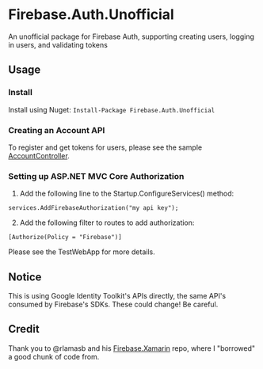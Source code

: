 # Firebase.Auth.Unofficial
An unofficial package for Firebase Auth, supporting creating users, logging in users, and validating tokens

## Usage

### Install

Install using Nuget: `Install-Package Firebase.Auth.Unofficial`

### Creating an Account API

To register and get tokens for users, please see the sample [AccountController](https://github.com/KerryRitter/Firebase.Auth.Unofficial/blob/master/TestWebApp/Controllers/AccountController.cs).

### Setting up ASP.NET MVC Core Authorization 

1. Add the following line to the Startup.ConfigureServices() method:

```
services.AddFirebaseAuthorization("my api key");
```

2. Add the following filter to routes to add authorization:

```
[Authorize(Policy = "Firebase")]
```

Please see the TestWebApp for more details.

## Notice

This is using Google Identity Toolkit's APIs directly, the same API's consumed by Firebase's SDKs. These could change! Be careful.

## Credit

Thank you to @rlamasb and his [Firebase.Xamarin](https://github.com/rlamasb/Firebase.Xamarin/) repo, where I "borrowed" a good chunk of code from.